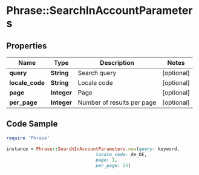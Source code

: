 # Phrase::SearchInAccountParameters

## Properties

Name | Type | Description | Notes
------------ | ------------- | ------------- | -------------
**query** | **String** | Search query | [optional] 
**locale_code** | **String** | Locale code | [optional] 
**page** | **Integer** | Page | [optional] 
**per_page** | **Integer** | Number of results per page | [optional] 

## Code Sample

```ruby
require 'Phrase'

instance = Phrase::SearchInAccountParameters.new(query: keyword,
                                 locale_code: de_DE,
                                 page: 1,
                                 per_page: 25)
```


